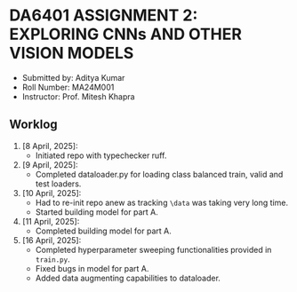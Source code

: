 # DA6401 ASSIGNMENT 2: EXPLORING CNNs AND OTHER VISION MODELS

- Submitted by: Aditya Kumar
- Roll Number: MA24M001
- Instructor: Prof. Mitesh Khapra

## Worklog

1. [8 April, 2025]:
    - Initiated repo with typechecker ruff.
2. [9 April, 2025]:
    - Completed dataloader.py for loading class balanced train, valid and test loaders.
3. [10 April, 2025]:
    - Had to re-init repo anew as tracking `\data` was taking very long time.
    - Started building model for part A.
4. [11 April, 2025]:
    - Completed building model for part A.
5. [16 April, 2025]:
    - Completed hyperparameter sweeping functionalities provided in `train.py`.
    - Fixed bugs in model for part A.
    - Added data augmenting capabilities to dataloader.
